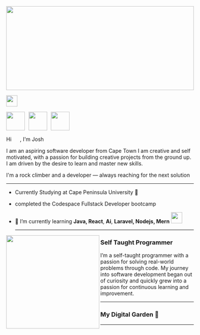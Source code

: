 <!--
<img src="https://github.com/user-attachments/assets/bf799ffd-7bae-46dc-bab2-21e38658ffb9" style="width: 100%; height: 350px; object-fit: cover;" />
-->

<img src="https://github.com/user-attachments/assets/fb449cdb-6af6-4640-83e0-2d1d7c774474" style="width: 100%; height: 225px; object-fit: cover;" />

<p align='center'>

<a href="https://www.linkedin.com/in/josh-twigg-b61443267/"><img height="30" src="https://github.com/WaylonWalker/WaylonWalker/blob/main/icon/linkedin.png?raw=true"></a>
</p>

<div style="display: flex; gap: 10px; align-items: center;">
  <img src="https://user-images.githubusercontent.com/74038190/212257454-16e3712e-945a-4ca2-b238-408ad0bf87e6.gif" width="50">
  <img src="https://user-images.githubusercontent.com/74038190/212257467-871d32b7-e401-42e8-a166-fcfd7baa4c6b.gif" width="50">
  <img src="https://user-images.githubusercontent.com/74038190/235294012-0a55e343-37ad-4b0f-924f-c8431d9d2483.gif" width="50">
</div>


Hi <img width="15px"  height="15px"  src="https://github.com/rajput2107/rajput2107/blob/master/Assets/Hi.gif"> , I'm Josh

I am an aspiring software developer from Cape Town I am creative and self motivated, with a passion for building creative projects from
the ground up. I am driven by the desire to learn and master new skills.

I'm a rock climber and a developer — always reaching for the next solution

  ---
- Currently Studying at Cape Peninsula University 🔭 
- completed the Codespace Fullstack Developer bootcamp
- 🌱 I’m currently learning **Java, React**, **Ai**, **Laravel, Nodejs, Mern** <img src="https://media.giphy.com/media/WUlplcMpOCEmTGBtBW/giphy.gif" width="30">

  ---
 <p>
  <img width="250" align='left' src="https://github.com/WaylonWalker/WaylonWalker/blob/main/icon/hacktoberfest.png?raw=true">
</p>
 
### Self Taught Programmer

I’m a self-taught programmer with a passion for solving real-world problems through code. My journey into software development began out of curiosity and quickly grew into a passion for continuous learning and improvement.

 ---



### My Digital Garden 🌱

---













